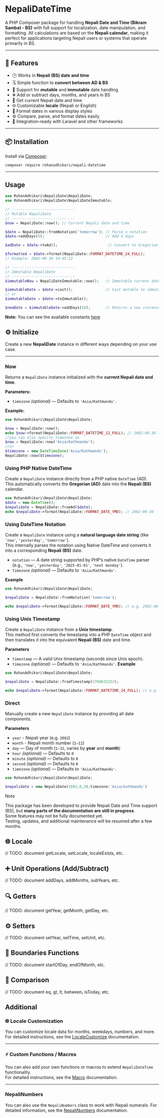 # NepaliDateTime

A PHP Composer package for handling **Nepali Date and Time (Bikram Sambat - BS)** with full support for localization, date manipulation, and formatting. All calculations are based on the **Nepali calendar**, making it perfect for applications targeting Nepali users or systems that operate primarily in BS.

---

## 🚀 Features

- 🕒 Works in **Nepali (BS) date and time**
- 🗓 Simple function to **convert between AD & BS**
- 🔁 Support for **mutable** and **immutable** date handling
- ➕ Add or subtract days, months, and years in BS
- 📅 Get current Nepali date and time
- 🌐 Customizable **locale** (Nepali or English)
- 🔢 Format dates in various display styles
- ⚙️ Compare, parse, and format dates easily
- 🧩 Integration-ready with Laravel and other frameworks

---

## 📦 Installation

Install via [Composer](https://getcomposer.org/):

```bash
composer require rohanadhikari/nepali-datetime
```

---

## Usage

```php
use RohanAdhikari\NepaliDate\NepaliDate;
use RohanAdhikari\NepaliDate\NepaliDateImmutable;

// -----------------------------
// Mutable NepaliDate
// -----------------------------
$now = NepaliDate::now(); // Current Nepali date and time

$date = NepaliDate::fromNotation('tomorrow'); // Parse a notation
$date->addDays(5);                            // Add 5 days

$adDate = $date->toAd();                       // Convert to Gregorian (AD)

$formatted = $date->format(NepaliDate::FORMAT_DATETIME_24_FULL);
// Example: 2082-06-30 14:45:22

// -----------------------------
// Immutable NepaliDate
// -----------------------------
$immutableNow = NepaliDateImmutable::now();   // Immutable current date

$immutableDate = $date->cast();               // Cast mutable to immutable and vice versa
// or
$immutableDate = $date->toImmutable();

$newDate = $immutableDate->addDays(10);       // Returns a new instance, original remains unchanged
```

**Note:** You can see the available constants [here](./docs/CONSTANTS.md)

## ⚙️ Initialize

Create a new **NepaliDate** instance in different ways depending on your use case.

---

### Now

Returns a `NepaliDate` instance initialized with the **current Nepali date and time**.

**Parameters:**

- `timezone` _(optional)_ — Defaults to `'Asia/Kathmandu'`.

**Example:**

```php
use RohanAdhikari\NepaliDate\NepaliDate;

$now = NepaliDate::now();
echo $now->format(NepaliDate::FORMAT_DATETIME_12_FULL); // 2082-06-30 10:09:38 PM
//you can also specify timezone as
$now = NepaliDate::now('Asia/Kathmandu');
//or
$timezone = new DateTimeZone('Asia/Kathmandu');
NepaliDate::now($timezone);
```

### Using PHP Native DateTime

Create a `NepaliDate` instance directly from a PHP native `DateTime` (AD).  
This automatically converts the **Gregorian (AD)** date into the **Nepali (BS)** calendar.

```php
use RohanAdhikari\NepaliDate\NepaliDate;
$date = new DateTime();
$nepalidate = NepaliDate::fromAd($date);
echo $nepaliDate->format(NepaliDate::FORMAT_DATE_YMD); // 2082-06-30
```

### Using DateTime Notation

Create a `NepaliDate` instance using a **natural language date string** (like `'now'`, `'yesterday'`, `'tomorrow'`).  
This internally parses the notation using Native DateTime and converts it into a corresponding **Nepali (BS)** date.

- `notation` — A date string supported by PHP’s native `DateTime` parser (e.g., `'now'`, `'yesterday'`, `'2025-01-01'`, `'next monday'`).
- `timezone` _(optional)_ — Defaults to `'Asia/Kathmandu'`.

**Example**

```php
use RohanAdhikari\NepaliDate\NepaliDate;

$nepaliDate = NepaliDate::fromNotation('tomorrow');

echo $nepaliDate->format(NepaliDate::FORMAT_DATE_YMD); // e.g. 2082-06-31
```

### Using Unix Timestamp

Create a `NepaliDate` instance from a **Unix timestamp**.  
This method first converts the timestamp into a PHP `DateTime` object and then translates it into the equivalent **Nepali (BS)** date and time.

**Parameters**

- `timestamp` — A valid Unix timestamp (seconds since Unix epoch).
- `timezone` _(optional)_ — Defaults to `'Asia/Kathmandu'`.
  **Example**

```php
use RohanAdhikari\NepaliDate\NepaliDate;

$nepaliDate = NepaliDate::fromTimestamp(1760632252);

echo $nepaliDate->format(NepaliDate::FORMAT_DATETIME_24_FULL); // e.g. 2082-06-30 22:15:52
```

### Direct

Manually create a new `NepaliDate` instance by providing all date components.

**Parameters**

- `year` - Nepali year (e.g. `2082`)
- `month` - Nepali month number (`1–12`)
- `day` — Day of month (`1–32`, varies by **year** and **month**)
- `hour` _(optional)_ — Defaults to `0`
- `minute` _(optional)_ — Defaults to `0`
- `second` _(optional)_ — Defaults to `0`
- `timezone` _(optional)_ — Defaults to `'Asia/Kathmandu'`.

```php
use RohanAdhikari\NepaliDate\NepaliDate;

$nepalidate = new NepaliDate(2082,6,30,timezone:'Asia/kathmandu')
```

> [!NOTE]  
>  This package has been developed to provide Nepali Date and Time support (BS), but **many parts of the documentation are still in progress**.  
> Some features may not be fully documented yet.  
> Testing, updates, and additional maintenance will be resumed after a few months.

## 🌐 Locale

// TODO: document getLocale, setLocale, localeExists, etc.

## ➕ Unit Operations (Add/Subtract)

// TODO: document addDays, addMonths, subYears, etc.

## 🔍 Getters

// TODO: document getYear, getMonth, getDay, etc.

## ⚙️ Setters

// TODO: document setYear, setTime, setUnit, etc.

## 📏 Boundaries Functions

// TODO: document startOfDay, endOfMonth, etc.

## 🔎 Comparison

// TODO: document eq, gt, lt, between, isToday, etc.

## Additional

### 🌐 Locale Customization

You can customize locale data for months, weekdays, numbers, and more.  
For detailed instructions, see the [LocaleCustomize](./docs/LOCALECUSTOMIZE.md) documentation.

---

### ⚡ Custom Functions / Macros

You can also add your own functions or macros to extend `NepaliDateTime` functionality.  
For detailed instructions, see the [Macro](./docs/MACRO.md) documentation.

---

### NepaliNumbers

You can also use the `NepaliNumbers` class to work with Nepali numerals.
For detailed information, see the [NepaliNumbers](./docs/NEPALINUMBERS.md) documentation.

<!-- ### Calender

You can use the `Calendar` class to work with total days in a year and to get week information.
For detailed information, see the [Calender](./docs/CALENDER.md) documentation. -->
